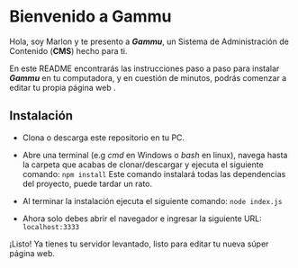 # Bienvenido a Gammu

Hola, soy Marlon y te presento a ***Gammu***, un Sistema de Administración de Contenido (**CMS**) hecho para ti.

En este README encontrarás las instrucciones paso a paso para instalar ***Gammu*** en tu computadora, y en cuestión de minutos, podrás comenzar a editar tu propia página web .

## Instalación

- Clona o descarga este repositorio en tu PC.

- Abre una terminal (e.g *cmd* en Windows o *bash* en linux), navega hasta la carpeta que acabas de clonar/descargar y ejecuta el siguiente comando:
`npm install` 
Este comando instalará todas las dependencias del proyecto, puede tardar un rato.
- Al terminar la instalación ejecuta el siguiente comando:
`node index.js`
- Ahora solo debes abrir el navegador e ingresar la siguiente URL:
`localhost:3333`

¡Listo! Ya tienes tu servidor levantado, listo para editar tu nueva súper página web.
